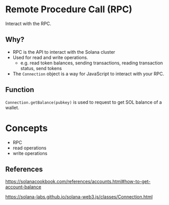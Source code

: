 # Remote Procedure Call (RPC)
Interact with the RPC.

## Why?

- RPC is the API to interact with the Solana cluster
- Used for read and write operations.
    - e.g. read token balances, sending transactions, reading transaction status, send tokens
- The `Connection` object is a way for JavaScript to interact with your RPC.

## Function
`Connection.getBalance(pubkey)` is used to request to get SOL balance of a wallet.

# Concepts

- RPC
- read operations
- write operations

## References
https://solanacookbook.com/references/accounts.html#how-to-get-account-balance

https://solana-labs.github.io/solana-web3.js/classes/Connection.html
